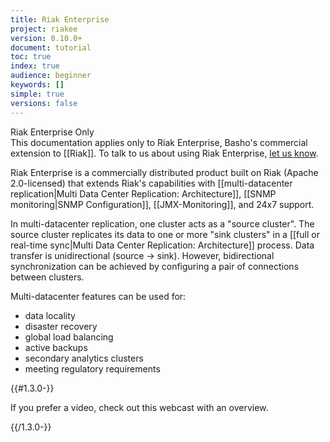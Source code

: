 ```yaml
---
title: Riak Enterprise
project: riakee
version: 0.10.0+
document: tutorial
toc: true
index: true
audience: beginner
keywords: []
simple: true
versions: false
---
```


<div class="info"><div class="title">Riak Enterprise Only</div>This documentation applies only to Riak Enterprise, Basho's commercial extension to [[Riak]]. To talk to us about using Riak Enterprise,  <a href="http://info.basho.com/Wiki_Contact.html" target="_blank">let us know</a>.</div>

Riak Enterprise is a commercially distributed product built on Riak (Apache 2.0-licensed) that extends Riak's capabilities with [[multi-datacenter replication|Multi Data Center Replication: Architecture]], [[SNMP monitoring|SNMP Configuration]], [[JMX-Monitoring]], and 24x7 support. 

In multi-datacenter replication, one cluster acts as a "source cluster". The source cluster replicates its data to one or more "sink clusters" in a [[full or real-time sync|Multi Data Center Replication: Architecture]] process. Data transfer is unidirectional (source -> sink). However, bidirectional synchronization can be achieved by configuring a pair of connections between clusters.

Multi-datacenter features can be used for: 

* data locality
* disaster recovery 
* global load balancing  
* active backups
* secondary analytics clusters 
* meeting regulatory requirements

{{#1.3.0-}}

If you prefer a video, check out this webcast with an overview.

<div style="display:none" class="iframe-video" id="http://player.vimeo.com/video/43235103"></div>

{{/1.3.0-}}
